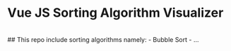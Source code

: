 # Vue JS Sorting Algorithm Visualizer
<br/>
## This repo include sorting algorithms namely:
- Bubble Sort
- ...